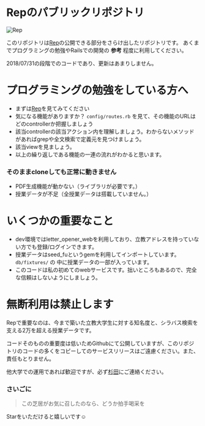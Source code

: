 # Repのパブリックリポジトリ

![Rep](https://user-images.githubusercontent.com/15076603/43436692-80f43430-94c0-11e8-8931-1b819a093065.png)

このリポジトリは[Rep](https://www.rep-riiyko.com)の公開できる部分をさらけ出したリポジトリです。
あくまでプログラミングの勉強やRailsでの開発の **参考** 程度に利用してください。

2018/07/31の段階でのコードであり、更新はあまりしません。

# プログラミングの勉強をしている方へ

- まずは[Rep](https://www.rep-riiyko.com)を見てみてください
- 気になる機能がありますか？ `config/routes.rb` を見て、その機能のURLはどのcontrollerか把握しましょう
- 該当controllerの該当アクション内を理解しましょう。わからないメソッドがあればgrepや全文検索で定義元を見つけましょう。
- 該当viewを見ましょう。
- 以上の繰り返しである機能の一連の流れがわかると思います。

### そのままcloneしても正常に動きません

- PDF生成機能が動かない（ライブラリが必要です。）
- 授業データが不足（全授業データは搭載していません。）

# いくつかの重要なこと

- dev環境ではletter_opener_webを利用しており、立教アドレスを持っていない方でも登録/ログインできます。
- 授業データはseed_fuというgemを利用してインポートしています。 `db/fixtures/` の 中に授業データの一部が入っています。
- このコードは私の初めてのwebサービスです。拙いところもあるので、完全な信頼はしないようにしましょう。

# 無断利用は禁止します
Repで重要なのは、今まで築いた立教大学生に対する知名度と、シラバス検索を支える2万を超える授業データです。

コードそのものの重要度は低いためGithubにて公開していますが、このリポジトリのコードの多くをコピーしてのサービスリリースはご遠慮ください。また、責任もとりません。

他大学での運用であれば歓迎ですが、必ず[杉田](https://twitter.com/sugiken_bike?lang=ja)にご連絡ください。

### さいごに

> この芝居がお気に召したのなら、どうか拍手喝采を

Starをいただけると嬉しいです☺️